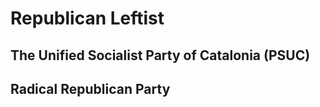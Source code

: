 # Republican Leftist

## The Unified Socialist Party of Catalonia (PSUC)

## Radical Republican Party